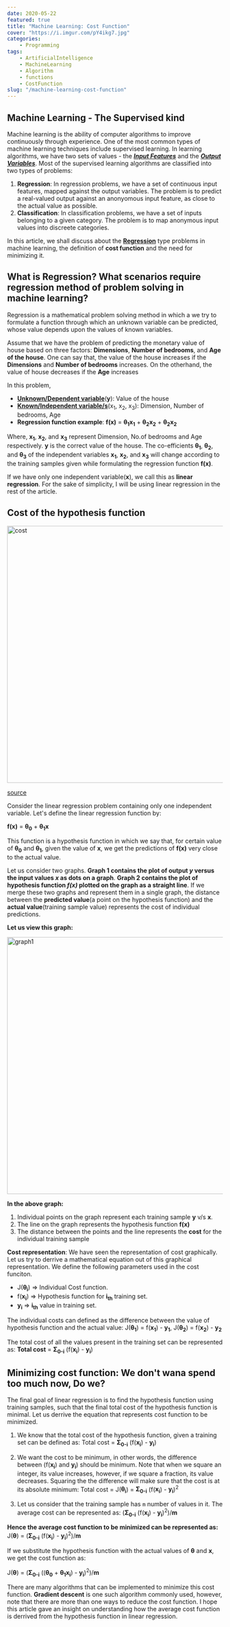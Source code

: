 ```yaml
---
date: 2020-05-22
featured: true
title: "Machine Learning: Cost Function"
cover: "https://i.imgur.com/pY4ikg7.jpg"
categories: 
    - Programming
tags:
    - ArtificialIntelligence
    - MachineLearning
    - Algorithm
    - functions
    - CostFunction
slug: "/machine-learning-cost-function"
---
```


## Machine Learning - The Supervised kind

Machine learning is the ability of computer algorithms to improve continuously through experience. One of the most common types of machine learning techniques include supervised learning. In learning algorithms, we have two sets of values - the [***Input Features***](https://en.wikipedia.org/wiki/Feature_(machine_learning)) and the [***Output Variables***](https://en.wikipedia.org/wiki/Machine_learning#Supervised_learning).
Most of the supervised learning algorithms are classified into two types of problems:
1. **Regression**: In regression problems, we have a set of continuous input features, mapped against the output variables. The problem is to predict a real-valued output against an anonyomous input feature, as close to the actual value as possible.
2. **Classification**: In classification problems, we have a set of inputs belonging to a given category. The problem is to map anonymous input values into discreete categories.

In this article, we shall discuss about the [**Regression**](https://en.wikipedia.org/wiki/Regression_analysis) type problems in machine learning, the definition of **cost function** and the need for minimizing it.

## What is Regression? What scenarios require regression method of problem solving in machine learning?

Regression is a mathematical problem solving method in which a we try to formulate a function through which an unknown variable can be predicted, whose value depends upon the values of known variables.

Assume that we have the problem of predicting the monetary value of house based on three factors: **Dimensions**, **Number of bedrooms**, and **Age of the house**. One can say that, the value of the house increases if the **Dimensions** and **Number of bedrooms** increases. On the otherhand, the value of house decreases if the **Age** increases

In this problem, 
- [**Unknown/Dependent variable**](https://en.wikipedia.org/wiki/Dependent_and_independent_variables)(**y**): Value of the house
- [**Known/Independent variable/s**](https://en.wikipedia.org/wiki/Dependent_and_independent_variables)(x<sub>1</sub>, x<sub>2</sub>, x<sub>3</sub>): Dimension, Number of bedrooms, Age
- **Regression function example**: **f(x)** = **&theta;<sub>1</sub>x<sub>1</sub>** + **&theta;<sub>2</sub>x<sub>2</sub>** + **&theta;<sub>2</sub>x<sub>2</sub>**

Where, **x<sub>1</sub>**, **x<sub>2</sub>**, and **x<sub>3</sub>** represent Dimension, No.of bedrooms and Age respectively. **y** is the correct value of the house. The co-efficients **&theta;<sub>1</sub>**, **&theta;<sub>2</sub>**, and **&theta;<sub>3</sub>** of the independent variables **x<sub>1</sub>**, **x<sub>2</sub>**, and **x<sub>3</sub>** will change according to the training samples given while formulating the regression function **f(x)**.

If we have only one independent variable(**x**), we call this as **linear regression**. For the sake of simplicity, I will be using linear regression in the rest of the article.

## Cost of the hypothesis function
<img src="https://i.imgur.com/3prxpKk.jpg" alt="cost" width="600px" />

[source](https://pixabay.com/illustrations/bitcoin-currency-technology-money-3089728/)

Consider the linear regression problem containing only one independent variable. Let's define the linear regression function by: 

**f(x)** = **&theta;<sub>0</sub>** + **&theta;<sub>1</sub>x**

This function is a hypothesis function in which we say that, for certain value of **&theta;<sub>0</sub>** and **&theta;<sub>1</sub>**, given the value of **x**, we get the predictions of **f(x)** very close to the actual value. 

Let us consider two graphs. **Graph 1 contains the plot of output *y* versus the input values *x* as dots on a graph**. **Graph 2 contains the plot of hypothesis function *f(x)* plotted on the graph as a straight line**. If we merge these two graphs and represent them in a single graph, the distance between the **predicted value**(a point on the hypothesis function) and the **actual value**(training sample value) represents the cost of individual predictions.

**Let us view this graph:**

<img src="https://i.imgur.com/5XMEVIu.png" alt="graph1" width="600px" />

**In the above graph:**
1. Individual points on the graph represent each training sample **y** v/s **x**.
2. The line on the graph represents the hypothesis function **f(x)**
3. The distance between the points and the line represents the **cost** for the individual training sample

**Cost representation**: We have seen the representation of cost graphically. Let us try to derrive a mathematical equation out of this graphical representation. We define the following parameters used in the cost funciton.

- J(**&theta;<sub>i</sub>**) => Individual Cost function.
- f(**x<sub>i</sub>**) => Hypothesis function for **i<sub>th</sub>** training set.
- **y<sub>i</sub>** => **i<sub>th</sub>** value in training set.

The individual costs can defined as the difference between the value of hypothesis function and the actual value:
J(**&theta;<sub>1</sub>**) = f(**x<sub>1</sub>**) - **y<sub>1</sub>**, J(**&theta;<sub>2</sub>**) = f(**x<sub>2</sub>**) - **y<sub>2</sub>**

The total cost of all the values present in the training set can be represented as: **Total cost** = **&Sigma;<sub>0-i</sub>** (f(**x<sub>i</sub>**) - **y<sub>i</sub>**)

## Minimizing cost function: We don't wana spend too much now, Do we?

The final goal of linear regression is to find the hypothesis function using training samples, such that the final total cost of the hypothesis function is minimal. Let us derrive the equation that represents cost function to be minimized.

1. We know that the total cost of the hypothesis function, given a training set can be defined as: Total cost = **&Sigma;<sub>0-i</sub>** (f(**x<sub>i</sub>**) - **y<sub>i</sub>**)

2. We want the cost to be minimum, in other words, the difference between (f(**x<sub>i</sub>**) and **y<sub>i</sub>**) should be minimum. Note that when we square an integer, its value increases, however, if we square a fraction, its value decreases. 
Squaring the the difference will make sure that the cost is at its absolute minimum: Total cost = J(**&theta;<sub>i</sub>**) = **&Sigma;<sub>0-i</sub>** (f(**x<sub>i</sub>**) - **y<sub>i</sub>**)<sup>2</sup>

3. Let us consider that the training sample has `m` number of values in it. The average cost can be represented as: (**&Sigma;<sub>0-i</sub>** (f(**x<sub>i</sub>**) - **y<sub>i</sub>**)<sup>2</sup>)/**m**

**Hence the average cost function to be minimized can be represented as:**
J(**&theta;**) = (**&Sigma;<sub>0-i</sub>** (f(**x<sub>i</sub>**) - **y<sub>i</sub>**)<sup>2</sup>)/**m**

If we substitute the hypothesis function with the actual values of **&theta;** and **x**, we get the cost function as:

J(**&theta;**) = (**&Sigma;<sub>0-i</sub>** ((**&theta;<sub>0</sub>** + **&theta;<sub>1</sub>x<sub>i</sub>**) - **y<sub>i</sub>**)<sup>2</sup>)/**m**

There are many algorithms that can be implemented to minimize this cost function. **Gradient descent** is one such algorithm commonly used, however, note that there are more than one ways to reduce the cost function. I hope this article gave an insight on understanding how the average cost function is derrived from the hypothesis function in linear regression.